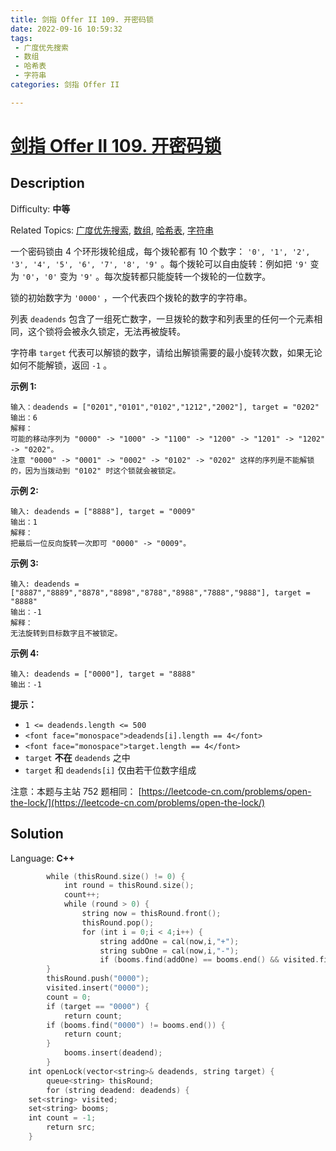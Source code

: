 ```yaml
---
title: 剑指 Offer II 109. 开密码锁
date: 2022-09-16 10:59:32
tags: 
 - 广度优先搜索
 - 数组
 - 哈希表
 - 字符串
categories: 剑指 Offer II

---
```


# [剑指 Offer II 109\. 开密码锁](https://leetcode.cn/problems/zlDJc7/)

## Description

Difficulty: **中等**  

Related Topics: [广度优先搜索](https://leetcode.cn/tag/breadth-first-search/), [数组](https://leetcode.cn/tag/array/), [哈希表](https://leetcode.cn/tag/hash-table/), [字符串](https://leetcode.cn/tag/string/)


一个密码锁由 4 个环形拨轮组成，每个拨轮都有 10 个数字： `'0', '1', '2', '3', '4', '5', '6', '7', '8', '9'` 。每个拨轮可以自由旋转：例如把 `'9'` 变为 `'0'`，`'0'` 变为 `'9'` 。每次旋转都只能旋转一个拨轮的一位数字。

锁的初始数字为 `'0000'` ，一个代表四个拨轮的数字的字符串。

列表 `deadends` 包含了一组死亡数字，一旦拨轮的数字和列表里的任何一个元素相同，这个锁将会被永久锁定，无法再被旋转。

字符串 `target` 代表可以解锁的数字，请给出解锁需要的最小旋转次数，如果无论如何不能解锁，返回 `-1` 。

**示例 1:**

```
输入：deadends = ["0201","0101","0102","1212","2002"], target = "0202"
输出：6
解释：
可能的移动序列为 "0000" -> "1000" -> "1100" -> "1200" -> "1201" -> "1202" -> "0202"。
注意 "0000" -> "0001" -> "0002" -> "0102" -> "0202" 这样的序列是不能解锁的，因为当拨动到 "0102" 时这个锁就会被锁定。
```

**示例 2:**

```
输入: deadends = ["8888"], target = "0009"
输出：1
解释：
把最后一位反向旋转一次即可 "0000" -> "0009"。
```

**示例 3:**

```
输入: deadends = ["8887","8889","8878","8898","8788","8988","7888","9888"], target = "8888"
输出：-1
解释：
无法旋转到目标数字且不被锁定。
```

**示例 4:**

```
输入: deadends = ["0000"], target = "8888"
输出：-1
```

**提示：**

*   `1 <= deadends.length <= 500`
*   `<font face="monospace">deadends[i].length == 4</font>`
*   `<font face="monospace">target.length == 4</font>`
*   `target` **不在** `deadends` 之中
*   `target` 和 `deadends[i]` 仅由若干位数字组成

注意：本题与主站 752 题相同： [https://leetcode-cn.com/problems/open-the-lock/](https://leetcode-cn.com/problems/open-the-lock/)


## Solution

Language: **C++**

```c++
        while (thisRound.size() != 0) {
            int round = thisRound.size();
            count++;
            while (round > 0) {
                string now = thisRound.front();
                thisRound.pop();
                for (int i = 0;i < 4;i++) {
                    string addOne = cal(now,i,"+");
                    string subOne = cal(now,i,"-");
                    if (booms.find(addOne) == booms.end() && visited.find(addOne) == visited.end()) {
        }
        thisRound.push("0000");
        visited.insert("0000");
        count = 0;
        if (target == "0000") {
            return count;
        if (booms.find("0000") != booms.end()) {
            return count;
        }
            booms.insert(deadend);
        }
    int openLock(vector<string>& deadends, string target) {
        queue<string> thisRound;
        for (string deadend: deadends) {
    set<string> visited;
    set<string> booms;
    int count = -1;
        return src;
    }

```